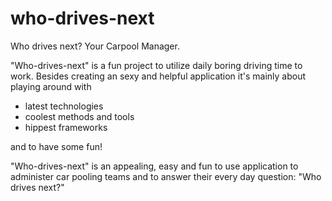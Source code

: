 # who-drives-next
Who drives next? Your Carpool Manager.

"Who-drives-next" is a fun project to utilize daily boring driving time to work. Besides creating an sexy and helpful application it's mainly about playing around with
* latest technologies
* coolest methods and tools
* hippest frameworks

and to have some fun!

"Who-drives-next" is an appealing, easy and fun to use application to administer car pooling teams and to answer their every day question: "Who drives next?"
